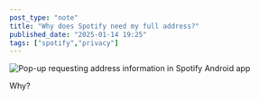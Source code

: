 ```yaml
---
post_type: "note" 
title: "Why does Spotify need my full address?"
published_date: "2025-01-14 19:25"
tags: ["spotify","privacy"]
---
```


![Pop-up requesting address information in Spotify Android app](/images/feed/spotify-missing-information.png)

Why?  